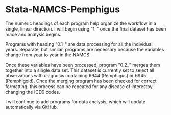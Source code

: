 # Stata-NAMCS-Pemphigus

The numeric headings of each program help organize the workflow in a single, linear direction.
I will begin using "1_" once the final dataset has been made and analysis begins.

Programs with heading "0.1_" are data processing for all the individual years. 
Separate, but similar, programs are necessary because the variables change from year to year in the NAMCS.

Once these variables have been processed, program "0.2_" merges them together into a single data set.
This dataset is currently set to select all observations with diagnosis containing 6944 (Pemphigus) or 6945 (Pemphigoid).
Once the merging program has been checked for correct formatting, 
this process can be repeated for any disease of interestby changing the ICD9 codes.

I will continue to add programs for data analysis, which will update automatically via GitHub.
